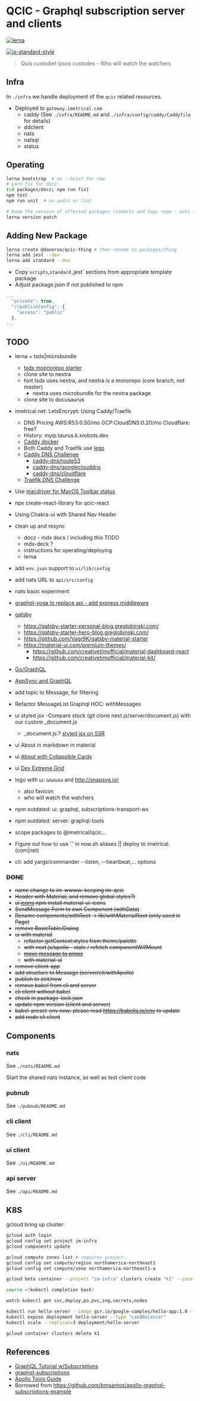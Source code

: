 # QCIC - Graphql subscription server and clients

[![lerna](https://img.shields.io/badge/maintained%20with-lerna-cc00ff.svg)](https://lernajs.io/)

[![js-standard-style](https://cdn.rawgit.com/feross/standard/master/badge.svg)](https://github.com/feross/standard)

> Quis custodiet ipsos custodes - Who will watch the watchers

## Infra

In `./infra` we handle deployment of the `qcic` related resources.

- Deployed to `gateway.imetrical.com`
  - caddy (See `./infra/README.md` and `./infra/config/caddy/Caddyfile` for details)
  - ddclient
  - nats
  - natsql
  - status

## Operating

```bash
lerna bootstrap  # no --hoist for now
# yarn fix for docz:
(cd packages/docz; npm run fix)
npm test
npm run unit  # no audit or lint

# bump the version of affected packages (commits and tags repo - asks for confirmation)
lerna version patch
```

## Adding New Package

```bash
lerna create @daneroo/qcic-thing # then rename to packages/thing
lerna add jest --dev
lerna add standard --dev
```

- Copy `scripts`,`standard,`jest` sections from appropriate template package
- Adjust package.json if not published to npm

```js
...
  "private": true,
  "//publishConfig": {
    "access": "public"
  },
...
```

## TODO

- lerna + tsdx|microbundle

  - [tsdx mopnorepo starter](https://github.com/jaredpalmer/tsdx-monorepo)
  - clone site to nextra
  - hint tsdx uses nextra, and nextra is a monorepo (core branch, not master)
    - nextra uses microbundle for the nextra package
  - clone site to docusaurus

- imetrical.net: LetsEncrypt: Using Caddy/Traefik

  - DNS Pricing AWS:R53:0.50/mo GCP:CloudDNS:0.20/mo Cloudflare: free?
  - History: myip.taurus.k.xrobots.dev
  - [Caddy docker](https://hub.docker.com/_/caddy)
  - Both Caddy and Traefik use [lego](https://github.com/go-acme/lego)
  - [Caddy DNS Challenge](https://caddyserver.com/docs/automatic-https#dns-challenge)
    - [caddy-dns/route53](https://github.com/caddy-dns/route53)
    - [caddy-dns/googleclouddns](https://github.com/caddy-dns/googleclouddns)
    - [caddy-dns/cloudflare](https://github.com/caddy-dns/cloudflare)
  - [Traefik DNS Challenge](https://doc.traefik.io/traefik/v1.7/configuration/acme/#dnschallenge)

- Use [macdriver for MacOS Toolbar status](https://github.com/progrium/macdriver)
- npx create-react-library for qcic-react
- Using Chakra-ui with Shared Nav Header
- clean up and resync

  - docz - mdx docs / including this TODO
  - mdx-deck ?
  - instructions for operating/deploying
  - lerna

- add `env.json` support to `ui/lib/config`
- add nats URL to `api/src/config`
- nats basic experiment
- [graphql-yoga to replace api - add express middleware](https://oss.prisma.io/content/GraphQL-Yoga/01-Overview.html)
- [gatsby](https://next.gatsbyjs.org/docs/gatsby-starters/)

  - <https://gatsby-starter-personal-blog.greglobinski.com/>
  - <https://gatsby-starter-hero-blog.greglobinski.com/>
  - <https://github.com/Vagr9K/gatsby-material-starter>
  - <https://material-ui.com/premium-themes/>
    - <https://github.com/creativetimofficial/material-dashboard-react>
    - <https://github.com/creativetimofficial/material-kit/>

- [Go/GraphQL](https://outcrawl.com/go-graphql-realtime-chat/)
- [AppSync and GraphQL](https://andrewgriffithsonline.com/blog/serverless-websockets-on-aws/)
- add topic to Message, for filtering
- Refactor MessageList Graphql HOC: withMessages
- ui styled jsx
  -Compare stock (git clone next.js/server/document.js) with our custom \_document.js

  - \_document.js:? [styled jsx on SSR](https://github.com/zeit/styled-jsx#server-side-rendering)

- ui About in markdown in material
- ui [About with Collapsible Cards](https://material-ui-next.com/demos/cards/)
- ui [Dev Extreme Grid](https://devexpress.github.io/devextreme-reactive/react/grid/)
- logo with ω: ωωωω and <http://snapsvg.io/>
  - also favicon
  - who will watch the watchers
- npm outdated: ui: graphql, subscriptions-transport-ws
- npm outdated: server: graphql-tools
- scope packages to @imetrical/qcic...
- Figure out how to use '.' in now.sh aliases || deploy to imetrical.(com|net)
- cli: add yargs/commander --listen, --heartbeat,... options

### ~~DONE~~

- ~~name change to im-wwww: keeping im-qcic~~
- ~~Header with Material, and remove global styles?)~~
- ~~ui [icons](https://material-ui-next.com/getting-started/installation/) npm install material-ui-icons~~
- ~~SendMessage Form to own Component (withData)~~
- ~~Rename components/withRoot -> lib/withMaterialRoot (only used in Page)~~
- ~~remove BasicTable/Dialog~~
- ~~ui with material~~
  - ~~refactor getContext:styles from theme/palette~~
  - ~~with next.js/apollo - stale / refetch componentWillMount~~
  - ~~[move message to props](http://dev.apollodata.com/react/subscriptions.html#subscribe-to-more)~~
  - ~~with material-ui~~
- ~~remove client-app~~
- ~~add structure to Message (server/cli/withApollo)~~
- ~~publish to zeit/now~~
- ~~remove babel from cli and server~~
- ~~cli client without babel~~
- ~~check in package-lock.json~~
- ~~update npm version (client and server)~~
- ~~babel-preset-env now: please read <https://babeljs.io/env> to update~~
- ~~add node cli client~~

## Components

### nats

See `./nats/README.md`

Start the shared nats instance, as well as test client code

### pubnub

See `./pubnub/README.md`

### cli client

See `./cli/README.md`

### ui client

See `./ui/README.md`

### api server

See `./api/README.md`

## K8S

gcloud bring up cluster:

```bash
gcloud auth login
gcloud config set project im-infra
gcloud components update

gcloud compute zones list # requires project..
gcloud config set compute/region northamerica-northeast1
gcloud config set compute/zone northamerica-northeast1-a

gcloud beta container --project "im-infra" clusters create "k1" --zone "us-central1-a" --username "admin" --cluster-version "1.9.7-gke.0" --machine-type "n1-standard-1" --image-type "COS" --disk-size "100" --scopes "https://www.googleapis.com/auth/compute","https://www.googleapis.com/auth/devstorage.read_only","https://www.googleapis.com/auth/logging.write","https://www.googleapis.com/auth/monitoring","https://www.googleapis.com/auth/servicecontrol","https://www.googleapis.com/auth/service.management.readonly","https://www.googleapis.com/auth/trace.append" --num-nodes "1" --network "default" --enable-cloud-logging --enable-cloud-monitoring --subnetwork "default" --addons HorizontalPodAutoscaling,HttpLoadBalancing,KubernetesDashboard --enable-autorepair

source <(kubectl completion bash)

watch kubectl get svc,deploy,po,pvc,ing,secrets,nodes

kubectl run hello-server --image gcr.io/google-samples/hello-app:1.0 --port 8080
kubectl expose deployment hello-server --type "LoadBalancer"
kubectl scale --replicas=3 deployment/hello-server

gcloud container clusters delete k1
```

## References

- [GraphQL Tutorial w/Subscriptions](https://dev-blog.apollodata.com/tutorial-graphql-subscriptions-server-side-e51c32dc2951)
- [graphql-subscriptions](https://github.com/apollographql/graphql-subscriptions)
- [Apollo Tools Guide](http://dev.apollodata.com/tools/)
- Borrowed from <https://github.com/bmsantos/apollo-graphql-subscriptions-example>
